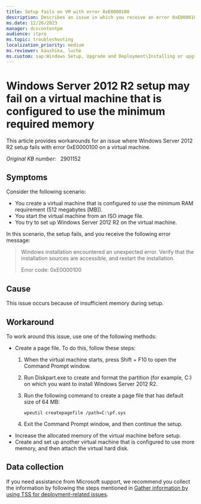 ```yaml
---
title: Setup fails on VM with error 0xE0000100
description: Describes an issue in which you receive an error 0xE0000100 that occurs when Windows Server 2012 R2 setup fails on a virtual machine.
ms.date: 12/26/2023
manager: dcscontentpm
audience: itpro
ms.topic: troubleshooting
localization_priority: medium
ms.reviewer: kaushika, luche
ms.custom: sap:Windows Setup, Upgrade and Deployment\Installing or upgrading Windows, csstroubleshoot
---
```

# Windows Server 2012 R2 setup may fail on a virtual machine that is configured to use the minimum required memory

This article provides workarounds for an issue where Windows Server 2012 R2 setup fails with error 0xE0000100 on a virtual machine.

_Original KB number:_ &nbsp; 2901152

## Symptoms

Consider the following scenario:

- You create a virtual machine that is configured to use the minimum RAM requirement (512 megabytes [MB]).
- You start the virtual machine from an ISO image file.
- You try to set up Windows Server 2012 R2 on the virtual machine.

In this scenario, the setup fails, and you receive the following error message:
> Windows installation encountered an unexpected error. Verify that the installation sources are accessible, and restart the installation.  
>
> Error code: 0xE0000100

## Cause

This issue occurs because of insufficient memory during setup.

## Workaround

To work around this issue, use one of the following methods:

- Create a page file. To do this, follow these steps:
  1. When the virtual machine starts, press Shift + F10 to open the Command Prompt window.
  2. Run Diskpart.exe to create and format the partition (for example, C:) on which you want to install Windows Server 2012 R2.
  3. Run the following command to create a page file that has default size of 64 MB:

        ```console
        wpeutil createpagefile /path=C:\pf.sys
        ```

  4. Exit the Command Prompt window, and then continue the setup.
- Increase the allocated memory of the virtual machine before setup.
- Create and set up another virtual machine that is configured to use more memory, and then attach the virtual hard disk.

## Data collection

If you need assistance from Microsoft support, we recommend you collect the information by following the steps mentioned in [Gather information by using TSS for deployment-related issues](../../windows-client/windows-troubleshooters/gather-information-using-tss-deployment.md).
